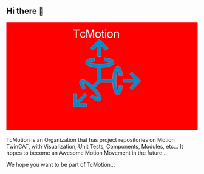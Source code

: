 ## Hi there 👋

<!--

**Here are some ideas to get you started:**

🙋‍♀️ A short introduction - what is your organization all about?
🌈 Contribution guidelines - how can the community get involved?
👩‍💻 Useful resources - where can the community find your docs? Is there anything else the community should know?
🍿 Fun facts - what does your team eat for breakfast?
🧙 Remember, you can do mighty things with the power of [Markdown](https://docs.github.com/github/writing-on-github/getting-started-with-writing-and-formatting-on-github/basic-writing-and-formatting-syntax)
-->

<div id="header" align="center">
  <img src="https://github.com/TcMotion/.github/blob/main/assets/TcMotion_Logo.jpg" width="800"/>
</div>

TcMotion is an Organization that has project repositories on Motion TwinCAT, with Visualization, Unit Tests, Components, Modules, etc...
It hopes to become an Awesome Motion Movement in the future...

We hope you want to be part of TcMotion...
